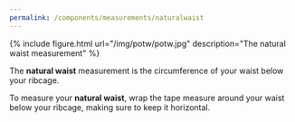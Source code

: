 ```yaml
---
permalink: /components/measurements/naturalwaist
---
```

{% include figure.html url="/img/potw/potw.jpg" description="The natural waist measurement" %}

The **natural waist** measurement is the circumference of your waist below your ribcage.

To measure your **natural waist**, wrap the tape measure around your waist below your ribcage, making sure to keep it horizontal.
